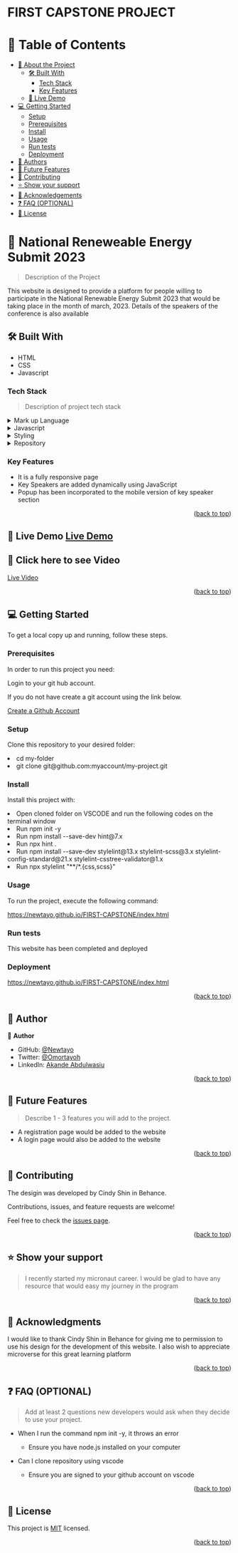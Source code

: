 <a name="readme-top"></a>




  <h1><b>FIRST CAPSTONE PROJECT</b></h1>

</div>



# 📗 Table of Contents

- [📖 About the Project](#about-project)
  - [🛠 Built With](#built-with)
    - [Tech Stack](#tech-stack)
    - [Key Features](#key-features)
  - [🚀 Live Demo](#live-demo)
- [💻 Getting Started](#getting-started)
  - [Setup](#setup)
  - [Prerequisites](#prerequisites)
  - [Install](#install)
  - [Usage](#usage)
  - [Run tests](#run-tests)
  - [Deployment](#triangular_flag_on_post-deployment)
- [👥 Authors](#authors)
- [🔭 Future Features](#future-features)
- [🤝 Contributing](#contributing)
- [⭐️ Show your support](#support)
- [🙏 Acknowledgements](#acknowledgements)
- [❓ FAQ (OPTIONAL)](#faq)
- [📝 License](#license)



# 📖 National Reneweable Energy Submit 2023<a name="about-project"></a>

> Description of the Project

This website is designed to provide a platform for people willing to participate in the National Renewable Energy Submit 2023 that would be taking place in the month of march, 2023. Details of the speakers of the conference is also available

## 🛠 Built With <a name="built-with"></a>
<ul>
  <li>HTML</li> 
  <li>CSS</li>
   <li>Javascript</li>
</ul>

### Tech Stack <a name="tech-stack"></a>

> Description of project tech stack 

<details>
  <summary>Mark up Language</summary>
  <ul>
    <li><a href="https://html.com/">HTML</a></li>
  </ul>
</details>

<details>
  <summary>Javascript</summary>
  <ul>
    <li><a href="https://html.com/">HavaScript</a></li>
  </ul>
</details>

<details>
  <summary>Styling</summary>
  <ul>
    <li><a href="https://www.w3.org/Style/CSS/Overview.en.html/">CSS</a></li>
  </ul>
</details>

<details>
<summary>Repository</summary>
  <ul>
    <li><a href="https://www.https://github.com//">Github</a></li>
  </ul>
</details>



### Key Features <a name="key-features"></a>



- It is a fully responsive page
- Key Speakers are added dynamically using JavaScript
- Popup has been incorporated to the mobile version of key speaker section

<p align="right">(<a href="#readme-top">back to top</a>)</p>



## 🚀 Live Demo <a name="live-demo" href="https://https://newtayo.github.io/Clean-Energy-Submit/">Live Demo</a>

 ## 🚀 Click here to see Video <a name="live-demo" href="https://www.loom.com/share/d62387d0970f469cabee6dd02fdf5528"></a> 
  
<a href="https://www.loom.com/share/c068b8dc024e48f89c27c260c8e6333c">Live Video</a>
<p align="right">(<a href="#readme-top">back to top</a>)</p>



## 💻 Getting Started <a name="getting-started"></a>


To get a local copy up and running, follow these steps.

### Prerequisites

In order to run this project you need:

Login to your git hub account.

If you do not have create a git account using the link below.

<a href ="wwww.github.com"> Create a Github Account</a>

### Setup

Clone this repository to your desired folder:


  <li> cd my-folder
  <li> git clone git@github.com:myaccount/my-project.git


### Install

Install this project with:

<li> Open cloned folder on VSCODE and run the following codes on the terminal window
<li> Run npm init -y 
<li> Run npm install --save-dev hint@7.x
<li> Run npx hint .
<li> Run npm install --save-dev stylelint@13.x stylelint-scss@3.x stylelint-config-standard@21.x stylelint-csstree-validator@1.x
<li> Run npx stylelint "**/*.{css,scss}"

### Usage

To run the project, execute the following command:

 https://newtayo.github.io/FIRST-CAPSTONE/index.html

### Run tests

This website has been completed and deployed

### Deployment

https://newtayo.github.io/FIRST-CAPSTONE/index.html



<p align="right">(<a href="#readme-top">back to top</a>)</p>



## 👥 Author <a name="authors"></a>



👤 **Author**

- GitHub: [@Newtayo](https://github.com/Newtayo)
- Twitter: [@Omortayoh](https://twitter.com/Omortayoh)
- LinkedIn: [Akande Abdulwasiu](https://linkedin.com/in/AkandeAbdulwasiu)



<p align="right">(<a href="#readme-top">back to top</a>)</p>



## 🔭 Future Features <a name="future-features"></a>

> Describe 1 - 3 features you will add to the project.


-  A registration page would be added to the website
-  A login page would also be added to the website



<p align="right">(<a href="#readme-top">back to top</a>)</p>



## 🤝 Contributing <a name="contributing"></a>

The desigin was developed by  Cindy Shin in Behance.

Contributions, issues, and feature requests are welcome!

Feel free to check the [issues page](../../issues/).

<p align="right">(<a href="#readme-top">back to top</a>)</p>



## ⭐️ Show your support <a name="support"></a>

> I recently started my micronaut career. I would be glad to have any resource that would easy my journey in the program

<p align="right">(<a href="#readme-top">back to top</a>)</p>



## 🙏 Acknowledgments <a name="acknowledgements"></a>



I would like to thank Cindy Shin in Behance for giving me to permission to use his design for the development of this website. I also wish to appreciate microverse for this great learning platform

<p align="right">(<a href="#readme-top">back to top</a>)</p>



## ❓ FAQ (OPTIONAL) <a name="faq"></a>

> Add at least 2 questions new developers would ask when they decide to use your project.

- When I run the command npm init -y, it throws an error  

  - Ensure you have node.js installed on your computer

- Can I clone repository using vscode

  - Ensure you are signed to your github account on vscode

<p align="right">(<a href="#readme-top">back to top</a>)</p>



## 📝 License <a name="license"></a>

This project is [MIT](https://github.com/Newtayo/FIRST-CAPSTONE/blob/main/LICENSE) licensed.


<p align="right">(<a href="#readme-top">back to top</a>)</p>
